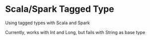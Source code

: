 # Scala/Spark Tagged Type

Using tagged types with Scala and Spark

Currently, works with Int and Long, but fails with String as base type

